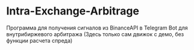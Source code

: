 # Intra-Exchange-Arbitrage
Программа для получения сигналов из BinanceAPI в Telegram Bot для внутрибиржевого арбитража 
(Здесь только сам движок с демо, без функции расчета спреда)
